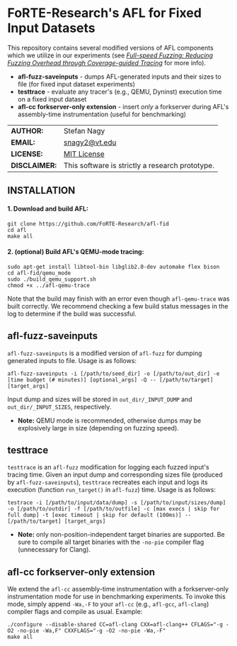 # FoRTE-Research's AFL for Fixed Input Datasets
This repository contains several modified versions of AFL components which we utilize in our experiments (see *[Full-speed Fuzzing: Reducing Fuzzing Overhead through Coverage-guided Tracing](https://arxiv.org/abs/1812.11875)* for more info). 
* **afl-fuzz-saveinputs** - dumps AFL-generated inputs and their sizes to file (for fixed input dataset experiments)
* **testtrace** - evaluate any tracer's (e.g., QEMU, Dyninst) execution time on a fixed input dataset
* **afl-cc forkserver-only extension** - insert *only* a forkserver during AFL's assembly-time instrumentation (useful for benchmarking)

|             |                |
|-------------|----------------|
|**AUTHOR:**  | Stefan Nagy  |
|**EMAIL:**   | snagy2@vt.edu |
|**LICENSE:** | [MIT License](LICENSE) |
|**DISCLAIMER:**   | This software is strictly a research prototype. |


## INSTALLATION
#### 1. Download and build AFL:
```
git clone https://github.com/FoRTE-Research/afl-fid
cd afl
make all
```

#### 2. (optional) Build AFL's QEMU-mode tracing:
```
sudo apt-get install libtool-bin libglib2.0-dev automake flex bison
cd afl-fid/qemu_mode
sudo ./build_qemu_support.sh
chmod +x ../afl-qemu-trace
```
Note that the build may finish with an error even though `afl-qemu-trace` was built correctly. We recommend checking a few build status messages in the log to determine if the build was successful.


## afl-fuzz-saveinputs
`afl-fuzz-saveinputs` is a modified version of `afl-fuzz` for dumping generated inputs to file. Usage is as follows:
```
afl-fuzz-saveinputs -i [/path/to/seed_dir] -o [/path/to/out_dir] -e [time budget (# minutes)] [optional_args] -Q -- [/path/to/target] [target_args]
```
Input dump and sizes will be stored in `out_dir/_INPUT_DUMP` and `out_dir/_INPUT_SIZES`, respectively.  
 * **Note:** QEMU mode is recommended, otherwise dumps may be explosively large in size (depending on fuzzing speed).

## testtrace
`testtrace` is an `afl-fuzz` modification for logging each fuzzed input's tracing time. Given an input dump and corresponding sizes file (produced by `afl-fuzz-saveinputs`), `testtrace` recreates each input and logs its execution (function `run_target()` in `afl-fuzz`) time. Usage is as follows:
```
testrace -i [/path/to/input/data/dump] -s [/path/to/input/sizes/dump] -o [/path/to/outdir] -f [/path/to/outfile] -c [max execs | skip for full dump] -t [exec timeout | skip for default (100ms)] -- [/path/to/target] [target_args]
```
 * **Note:** only non-position-independent target binaries are supported. Be sure to compile all target binaries with the `-no-pie` compiler flag (unnecessary for Clang).
 
## afl-cc forkserver-only extension
We extend the `afl-cc` assembly-time instrumentation with a forkserver-only instrumentation mode for use in benchmarking experiments. To invoke this mode, simply append `-Wa,-F` to your `afl-cc` (e.g., `afl-gcc`, `afl-clang`) compiler flags and compile as usual. Example:
```
./configure --disable-shared CC=afl-clang CXX=afl-clang++ CFLAGS="-g -O2 -no-pie -Wa,F" CXXFLAGS="-g -O2 -no-pie -Wa,-F"
make all
```
